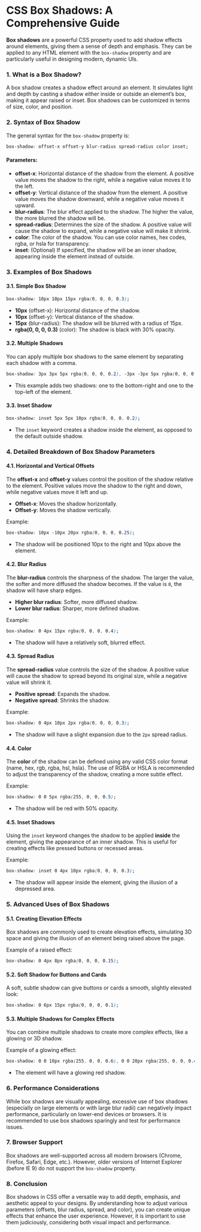 # CSS Box Shadows: A Comprehensive Guide

**Box shadows** are a powerful CSS property used to add shadow effects around elements, giving them a sense of depth and emphasis. They can be applied to any HTML element with the `box-shadow` property and are particularly useful in designing modern, dynamic UIs.

### 1. **What is a Box Shadow?**

A box shadow creates a shadow effect around an element. It simulates light and depth by casting a shadow either inside or outside an element’s box, making it appear raised or inset. Box shadows can be customized in terms of size, color, and position.

### 2. **Syntax of Box Shadow**

The general syntax for the `box-shadow` property is:

```css
box-shadow: offset-x offset-y blur-radius spread-radius color inset;
```

#### Parameters:
- **offset-x**: Horizontal distance of the shadow from the element. A positive value moves the shadow to the right, while a negative value moves it to the left.
- **offset-y**: Vertical distance of the shadow from the element. A positive value moves the shadow downward, while a negative value moves it upward.
- **blur-radius**: The blur effect applied to the shadow. The higher the value, the more blurred the shadow will be.
- **spread-radius**: Determines the size of the shadow. A positive value will cause the shadow to expand, while a negative value will make it shrink.
- **color**: The color of the shadow. You can use color names, hex codes, rgba, or hsla for transparency.
- **inset**: (Optional) If specified, the shadow will be an inner shadow, appearing inside the element instead of outside.

### 3. **Examples of Box Shadows**

#### 3.1. **Simple Box Shadow**

```css
box-shadow: 10px 10px 15px rgba(0, 0, 0, 0.3);
```

- **10px** (offset-x): Horizontal distance of the shadow.
- **10px** (offset-y): Vertical distance of the shadow.
- **15px** (blur-radius): The shadow will be blurred with a radius of 15px.
- **rgba(0, 0, 0, 0.3)** (color): The shadow is black with 30% opacity.

#### 3.2. **Multiple Shadows**

You can apply multiple box shadows to the same element by separating each shadow with a comma.

```css
box-shadow: 3px 3px 5px rgba(0, 0, 0, 0.2), -3px -3px 5px rgba(0, 0, 0, 0.1);
```

- This example adds two shadows: one to the bottom-right and one to the top-left of the element.

#### 3.3. **Inset Shadow**

```css
box-shadow: inset 5px 5px 10px rgba(0, 0, 0, 0.2);
```

- The `inset` keyword creates a shadow inside the element, as opposed to the default outside shadow.

### 4. **Detailed Breakdown of Box Shadow Parameters**

#### 4.1. **Horizontal and Vertical Offsets**

The **offset-x** and **offset-y** values control the position of the shadow relative to the element. Positive values move the shadow to the right and down, while negative values move it left and up.

- **Offset-x**: Moves the shadow horizontally.
- **Offset-y**: Moves the shadow vertically.

Example:

```css
box-shadow: 10px -10px 20px rgba(0, 0, 0, 0.25);
```

- The shadow will be positioned 10px to the right and 10px above the element.

#### 4.2. **Blur Radius**

The **blur-radius** controls the sharpness of the shadow. The larger the value, the softer and more diffused the shadow becomes. If the value is `0`, the shadow will have sharp edges.

- **Higher blur radius**: Softer, more diffused shadow.
- **Lower blur radius**: Sharper, more defined shadow.

Example:

```css
box-shadow: 0 4px 15px rgba(0, 0, 0, 0.4);
```

- The shadow will have a relatively soft, blurred effect.

#### 4.3. **Spread Radius**

The **spread-radius** value controls the size of the shadow. A positive value will cause the shadow to spread beyond its original size, while a negative value will shrink it.

- **Positive spread**: Expands the shadow.
- **Negative spread**: Shrinks the shadow.

Example:

```css
box-shadow: 0 4px 10px 2px rgba(0, 0, 0, 0.3);
```

- The shadow will have a slight expansion due to the `2px` spread radius.

#### 4.4. **Color**

The **color** of the shadow can be defined using any valid CSS color format (name, hex, rgb, rgba, hsl, hsla). The use of RGBA or HSLA is recommended to adjust the transparency of the shadow, creating a more subtle effect.

Example:

```css
box-shadow: 0 0 5px rgba(255, 0, 0, 0.5);
```

- The shadow will be red with 50% opacity.

#### 4.5. **Inset Shadows**

Using the `inset` keyword changes the shadow to be applied **inside** the element, giving the appearance of an inner shadow. This is useful for creating effects like pressed buttons or recessed areas.

Example:

```css
box-shadow: inset 0 4px 10px rgba(0, 0, 0, 0.3);
```

- The shadow will appear inside the element, giving the illusion of a depressed area.

### 5. **Advanced Uses of Box Shadows**

#### 5.1. **Creating Elevation Effects**

Box shadows are commonly used to create elevation effects, simulating 3D space and giving the illusion of an element being raised above the page.

Example of a raised effect:

```css
box-shadow: 0 4px 8px rgba(0, 0, 0, 0.15);
```

#### 5.2. **Soft Shadow for Buttons and Cards**

A soft, subtle shadow can give buttons or cards a smooth, slightly elevated look:

```css
box-shadow: 0 6px 15px rgba(0, 0, 0, 0.1);
```

#### 5.3. **Multiple Shadows for Complex Effects**

You can combine multiple shadows to create more complex effects, like a glowing or 3D shadow.

Example of a glowing effect:

```css
box-shadow: 0 0 10px rgba(255, 0, 0, 0.6), 0 0 20px rgba(255, 0, 0, 0.4);
```

- The element will have a glowing red shadow.

### 6. **Performance Considerations**

While box shadows are visually appealing, excessive use of box shadows (especially on large elements or with large blur radii) can negatively impact performance, particularly on lower-end devices or browsers. It is recommended to use box shadows sparingly and test for performance issues.

### 7. **Browser Support**

Box shadows are well-supported across all modern browsers (Chrome, Firefox, Safari, Edge, etc.). However, older versions of Internet Explorer (before IE 9) do not support the `box-shadow` property.

### 8. **Conclusion**

Box shadows in CSS offer a versatile way to add depth, emphasis, and aesthetic appeal to your designs. By understanding how to adjust various parameters (offsets, blur radius, spread, and color), you can create unique effects that enhance the user experience. However, it is important to use them judiciously, considering both visual impact and performance.